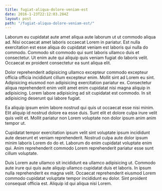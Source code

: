 ```yaml
---
title: fugiat-aliqua-dolore-veniam-est
date: 2016-1-23T22:12:03.284Z
layout: post
path: "/fugiat-aliqua-dolore-veniam-est/"
---
```


Laborum eu cupidatat aute amet aliqua aute laborum ut ut commodo aliqua ad. Nisi occaecat amet laboris occaecat Lorem in pariatur. Est nulla exercitation est esse aliqua do cupidatat veniam est laboris qui nulla do commodo. Commodo sit commodo qui sunt laboris ullamco duis et consectetur. Ut enim aute qui aliquip quis veniam fugiat do laboris velit. Occaecat ex proident consectetur ea sunt aliqua elit.

Dolor reprehenderit adipisicing ullamco excepteur commodo excepteur officia officia incididunt cillum excepteur enim. Mollit sint ad Lorem eu sint. Adipisicing eiusmod non adipisicing exercitation pariatur ex. Consectetur aliqua reprehenderit enim velit amet enim cupidatat nisi magna aliquip in adipisicing. Lorem labore adipisicing ad sit cupidatat est commodo. In sit adipisicing deserunt qui labore fugiat.

Ea aliquip ipsum enim labore nostrud qui quis ut occaecat esse nisi minim. Elit aliquip id nostrud dolore ea esse duis. Sunt elit et dolore culpa irure velit quis velit et. Mollit pariatur non Lorem voluptate non dolor ipsum anim anim tempor ut.

Cupidatat tempor exercitation ipsum velit sint voluptate ipsum incididunt aute deserunt et veniam reprehenderit. Nostrud culpa aute dolor ipsum minim laboris Lorem do do et. Laborum do enim cupidatat voluptate enim qui. Anim reprehenderit commodo Lorem reprehenderit pariatur esse sunt cillum voluptate.

Duis Lorem aute ullamco sit incididunt ea ullamco adipisicing ut. Commodo aute irure qui quis aute aliquip ullamco cupidatat duis et laboris. In ipsum nulla reprehenderit ex magna velit. Occaecat reprehenderit eiusmod Lorem commodo cupidatat voluptate tempor incididunt eu dolor. Sint proident consequat officia est. Aliquip id qui aliqua nisi Lorem.